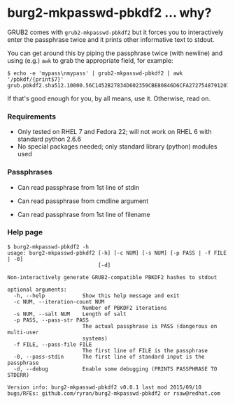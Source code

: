 # burg2-mkpasswd-pbkdf2 ... why?
GRUB2 comes with `grub2-mkpasswd-pbkdf2` but it forces you to interactively enter the passphrase twice and it prints other informative text to stdout.

You can get around this by piping the passphrase twice (with newline) and using (e.g.) `awk` to grab the appropriate field, for example:

```
$ echo -e 'mypass\nmypass' | grub2-mkpasswd-pbkdf2 | awk '/pbkdf/{print$7}'
grub.pbkdf2.sha512.10000.56C1452B27834D602359CBE80846D6CFA2727548791207D1401EE12666838CB901188877B9871A20184814244A68BD1E37283E93268EAA2271AABAA10659E5B2.5985ACADFCEF91F4C980A41920A4A2F2AF4FC27B3A3E2396AB4E1848B6105C61ED796C114A86D31CF001ADE56E4A8E9567F18D5C6A1006154ECFFDB47CE0A9CE
```

If that's good enough for you, by all means, use it. Otherwise, read on.

### Requirements

- Only tested on RHEL 7 and Fedora 22; will not work on RHEL 6 with standard python 2.6.6
- No special packages needed; only standard library (python) modules used

### Passphrases

- Can read passphrase from 1st line of stdin

- Can read passphrase from cmdline argument

- Can read passphrase from 1st line of filename

### Help page

```
$ burg2-mkpasswd-pbkdf2 -h
usage: burg2-mkpasswd-pbkdf2 [-h] [-c NUM] [-s NUM] [-p PASS | -f FILE | -0]
                             [-d]

Non-interactively generate GRUB2-compatible PBKDF2 hashes to stdout

optional arguments:
  -h, --help            Show this help message and exit
  -c NUM, --iteration-count NUM
                        Number of PBKDF2 iterations
  -s NUM, --salt NUM    Length of salt
  -p PASS, --pass-str PASS
                        The actual passphrase is PASS (dangerous on multi-user
                        systems)
  -f FILE, --pass-file FILE
                        The first line of FILE is the passphrase
  -0, --pass-stdin      The first line of standard input is the passphrase
  -d, --debug           Enable some debugging (PRINTS PASSPHRASE TO STDERR)

Version info: burg2-mkpasswd-pbkdf2 v0.0.1 last mod 2015/09/10
bugs/RFEs: github.com/ryran/burg2-mkpasswd-pbkdf2 or rsaw@redhat.com
```
